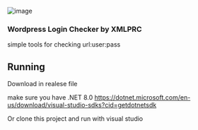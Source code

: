 ![image](https://github.com/tegal1337/Wordpress-Checker/assets/31664438/be940517-757d-485b-a2c1-7e2d8c086279)


### Wordpress Login Checker by XMLPRC 

simple tools for checking url:user:pass 

## Running

Download in realese file

make sure you have .NET 8.0
https://dotnet.microsoft.com/en-us/download/visual-studio-sdks?cid=getdotnetsdk

Or clone this project and run with visual studio
